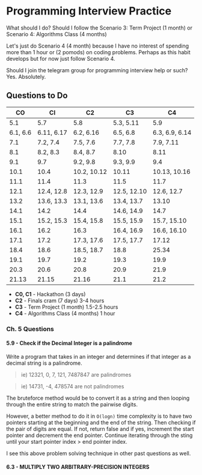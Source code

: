 # Programming Interview Practice

What should I do? Should I follow the Scenario 3: Term Project (1 month) or Scenario 4: Algorithms Class (4 months)

Let's just do Scenario 4 (4 month) because I have no interest of spending more than 1 hour or (2 pomods) on coding problems. Perhaps as this habit develops but for now just follow Scenario 4.

Should I join the telegram group for programming interview help or such? Yes. Absolutely.

## Questions to Do

| CO | Cl | C2 | C3 | C4 |
|----|----|----|----|----|
| 5.1 | 5.7 | 5.8 | 5.3, 5.11 | 5.9 |
| 6.1, 6.6 | 6.11, 6.17 | 6.2, 6.16 | 6.5, 6.8 | 6.3, 6.9, 6.14 |
| 7.1 | 7.2, 7.4 | 7.5, 7.6 | 7.7, 7.8 | 7.9, 7.11 |
| 8.1 | 8.2, 8.3 | 8.4, 8.7 | 8.10 | 8.11 |
| 9.1 | 9.7 | 9.2, 9.8 | 9.3, 9.9 | 9.4 |
| 10.1 | 10.4 | 10.2, 10.12 | 10.11 | 10.13, 10.16 |
| 11.1 | 11.4 | 11.3 | 11.5 | 11.7 |
| 12.1 | 12.4, 12.8 | 12.3, 12.9 | 12.5, 12.10 | 12.6, 12.7 |
| 13.2 | 13.6, 13.3 | 13.1, 13.6 | 13.4, 13.7 | 13.10 |
| 14.1 | 14.2 | 14.4 | 14.6, 14.9 | 14.7 |
| 15.1 | 15.2, 15.3 | 15.4, 15.8 | 15.5, 15.9 | 15.7, 15.10 |
| 16.1 | 16.2 | 16.3 | 16.4, 16.9 | 16.6, 16.10 |
| 17.1 | 17.2 | 17.3, 17.6 | 17.5, 17.7 | 17.12 |
| 18.4 | 18.6 | 18.5, 18.7 | 18.8 | 25.34 |
| 19.1 | 19.7 | 19.2 | 19.3 | 19.9 |
| 20.3 | 20.6 | 20.8 | 20.9 | 21.9 |
| 21.13 | 21.15 | 21.16 | 21.1 | 21.2 |

- **C0, C1** - Hackathon (3 days) 
- **C2** - Finals cram (7 days) 3-4 hours
- **C3** - Term Project (1 month) 1.5-2.5 hours
- **C4** - Algorithms Class (4 months) 1 hour


### Ch. 5 Questions

#### 5.9 - Check if the Decimal Integer is a palindrome

Write a program that takes in an integer and determines if that integer as a decimal string is a palindrome.

> ie) 12321, 0, 7, 121, 7487847 are palindromes

> ie) 14731, -4, 478574 are not palindromes

The bruteforce method would be to convert it as a string and then looping through the entire string to match the pairwise digits.

However, a better method to do it in ```O(logn)``` time complexity is to have two pointers starting at the beginning and the end of the string. Then checking if the pair of digits are equal. If not, return false and if yes, increment the start pointer and decrement the end pointer. Continue iterating through the sting until your start pointer index > end pointer index.

I see this above problem solving technique in other past questions as well.


#### 6.3 - MULTIPLY TWO ARBITRARY-PRECISION INTEGERS

